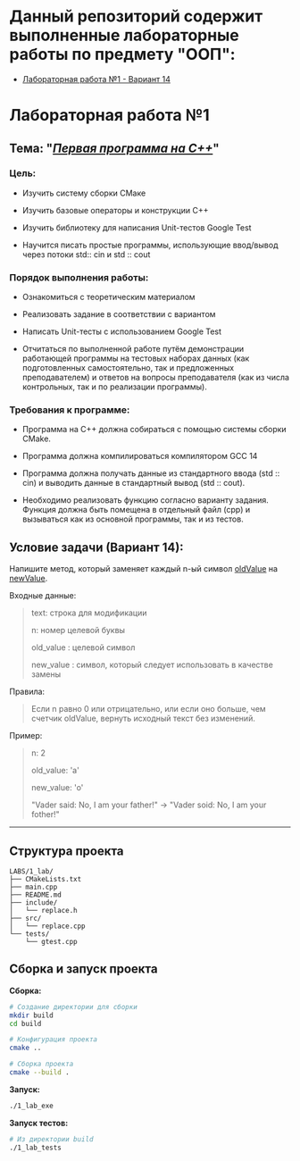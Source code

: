 # Данный репозиторий содержит выполненные лабораторные работы по предмету "ООП":

- [Лабораторная работа №1 - Вариант 14](https://github.com/IvanMartych/OOP_labs/tree/1_lab/LABS/1_lab)

# Лабораторная работа №1
  
  ## Тема: "*<u>Первая программа на C++</u>*"
  
  ### Цель:
  - Изучить систему сборки СМаке
  
  - Изучить базовые операторы и конструкции C++
  
  - Изучить библиотеку для написания Unit-тестов Google Test
  
  - Научится писать простые программы, использующие ввод/вывод через потоки std:: cin и std :: cout
  
  ### Порядок выполнения работы:
  
  - Ознакомиться с теоретическим материалом
  
  - Реализовать задание в соответствии с вариантом
  
  - Написать Unit-тесты с использованием Google Test
  
  - Отчитаться по выполненной работе путём демонстрации работающей программы на тестовых наборах данных (как подготовленных самостоятельно, так и предложенных преподавателем) и ответов на вопросы преподавателя (как из числа контрольных, так и по реализации программы).
  
  ### Требования к программе:
  
  - Программа на C++ должна собираться с помощью системы сборки CMake.
  
  - Программа должна компилироваться компилятором GCC 14
  
  - Программа должна получать данные из стандартного ввода (std :: cin) и выводить
    данные в стандартный вывод (std :: cout).
  
  - Необходимо реализовать функцию согласно варианту задания. Функция должна быть помещена в отдельный файл (cpp) и вызываться как из основной программы, так и из тестов.
  
  ## Условие задачи (Вариант 14):
  
  Напишите метод, который заменяет каждый n-ый символ <u>oldValue</u> на <u>newValue</u>.
  
  Входные данные:
  
  > text: строка для модификации
  > 
  > n: номер целевой буквы
  > 
  > old_value : целевой символ
  > 
  > new_value : символ, который следует использовать в качестве замены
  
  Правила:
  
  > Если n равно 0 или отрицательно, или если оно больше, чем счетчик oldValue, вернуть исходный текст без изменений.
  
  Пример:
  
  > n: 2
  > 
  > old_value: 'a'
  > 
  > new_value: 'o'
  > 
  > "Vader said: No, I am your father!" -> "Vader soid: No, I am your fother!"
  
  ---
  
  ## Структура проекта
  
  ```
  LABS/1_lab/
  ├── CMakeLists.txt
  ├── main.cpp
  ├── README.md
  ├── include/
  │   └── replace.h
  ├── src/
  │   └── replace.cpp
  └── tests/
      └── gtest.cpp
  ```
  
  ## Сборка и запуск проекта
  
  **Сборка:**
  
  ```bash
  # Создание директории для сборки
  mkdir build
  cd build
  
  # Конфигурация проекта
  cmake ..
  
  # Сборка проекта
  cmake --build .
  ```
  
  **Запуск:**
  
  ```bash
  ./1_lab_exe
  ```
  
  **Запуск тестов:**
  
  ```bash
  # Из директории build
  ./1_lab_tests
  ```